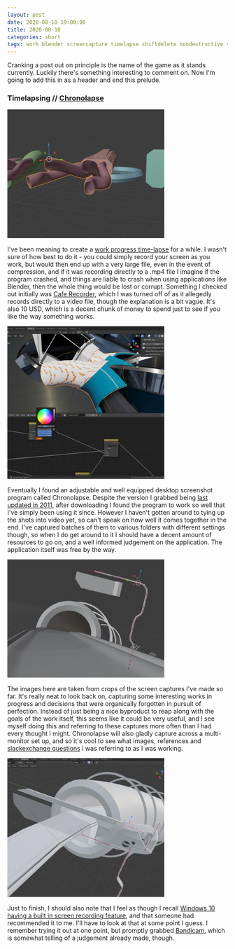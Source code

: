 ```yaml
---
layout: post
date: 2020-08-18 19:00:00
title: 2020-08-18
categories: short
tags: work blender screencapture timelapse shiftdelete nondestructive video
---
```


Cranking a post out on principle is the name of the game as it stands currently. Luckily there's something interesting to comment on. Now I'm going to add this in as a header and end this prelude.

### Timelapsing // [Chronolapse](https://www.chronolapse.com/) 

![Chronolapse Capture 1](/assets/img/chrono1.jpg)

I've been meaning to create a [work progress time-lapse](https://www.youtube.com/watch?v=mkQ2j48nqpw) for a while. I wasn't sure of how best to do it - you could simply record your screen as you work, but would then end up with a very large file, even in the event of compression, and if it was recording directly to a .mp4 file I imagine if the program crashed, and things are liable to crash when using applications like Blender, then the whole thing would be lost or corrupt. Something I checked out initially was [Cafe Recorder](https://lomakescomics.itch.io/cafe-recorder), which I was turned off of as it allegedly records directly to a video file, though the explanation is a bit vague. It's also 10 USD, which is a decent chunk of money to spend just to see if you like the way something works.


![Chronolapse Capture 2](/assets/img/chrono2.jpg)

Eventually I found an adjustable and well equipped desktop screenshot program called Chronolapse. Despite the version I grabbed being [last updated in 2011](https://code.google.com/archive/p/chronolapse/downloads), after downloading I found the program to work so well that I've simply been using it since. However I haven't gotten around to tying up the shots into video yet, so can't speak on how well it comes together in the end. I've captured batches of them to various folders with different settings though, so when I do get around to it I should have a decent amount of resources to go on, and a well informed judgement on the application. The application itself was free by the way.

![Chronolapse Capture 3](/assets/img/chrono3.jpg)

The images here are taken from crops of the screen captures I've made so far. It's really neat to look back on, capturing some interesting works in progress and decisions that were organically forgotten in pursuit of perfection. Instead of just being a nice byproduct to reap along with the goals of the work itself, this seems like it could be very useful, and I see myself doing this and referring to these captures more often than I had every thought I might. Chronolapse will also gladly capture across a multi-monitor set up, and so it's cool to see what images, references and [slackexchange questions](https://blender.stackexchange.com/questions/3467/how-do-i-delete-an-object) I was referring to as I was working.

![Chronolapse Capture 4](/assets/img/chrono4.jpg)

Just to finish, I should also note that I feel as though I recall [Windows 10 having a built in screen recording feature](https://www.laptopmag.com/uk/articles/how-to-video-screen-capture-windows-10), and that someone had recommended it to me. I'll have to look at that at some point I guess. I remember trying it out at one point, but promptly grabbed [Bandicam](https://www.bandicam.com/), which is somewhat telling of a judgement already made, though.




 